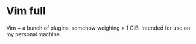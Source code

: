 # Vim full

Vim + a bunch of plugins, somehow weighing > 1 GiB. Intended for use on my
personal machine.
